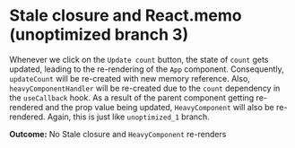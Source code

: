 # Stale closure and React.memo (unoptimized branch 3)

Whenever we click on the `Update count` button, the state of `count` gets updated, leading to the re-rendering of the `App` component. Consequently, `updateCount` will be re-created with new memory reference. Also, `heavyComponentHandler` will be re-created due to the `count` dependency in the `useCallback` hook. As a result of the parent component getting re-rendered and the prop value being updated, `HeavyComponent` will also be re-rendered.
Again, this is just like `unoptimized_1` branch.

**Outcome:** No Stale closure and `HeavyComponent` re-renders